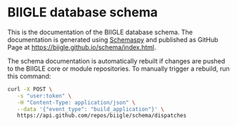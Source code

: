 # BIIGLE database schema

This is the documentation of the BIIGLE database schema. The documentation is generated using [Schemaspy](https://github.com/schemaspy/schemaspy) and published as GitHub Page at <https://biigle.github.io/schema/index.html>.

The schema documentation is automatically rebuilt if changes are pushed to the BIIGLE core or module repositories. To manually trigger a rebuild, run this command:

```bash
curl -X POST \
   -s "user:token" \
   -H "Content-Type: application/json" \
   --data '{"event_type": "build_application"}' \
   https://api.github.com/repos/biigle/schema/dispatches
```
